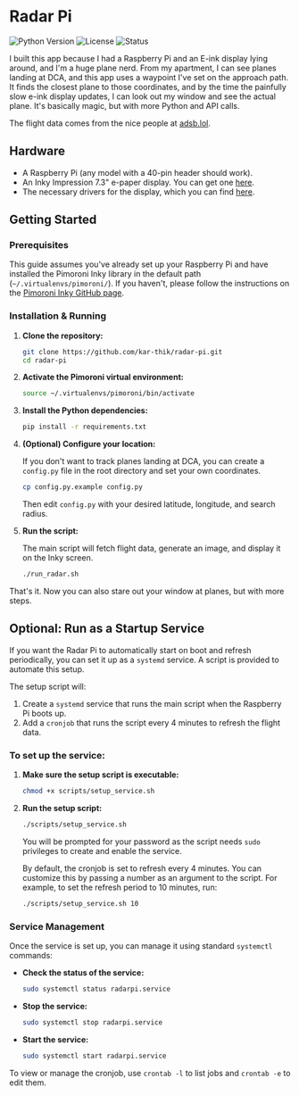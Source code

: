 # Radar Pi

![Python Version](https://img.shields.io/badge/python-3.9+-blue.svg)
![License](https://img.shields.io/badge/license-MIT-green.svg)
![Status](https://img.shields.io/badge/status-in_development-orange.svg)

I built this app because I had a Raspberry Pi and an E-ink display lying around, and I'm a huge plane nerd. From my apartment, I can see planes landing at DCA, and this app uses a waypoint I've set on the approach path. It finds the closest plane to those coordinates, and by the time the painfully slow e-ink display updates, I can look out my window and see the actual plane. It's basically magic, but with more Python and API calls.

The flight data comes from the nice people at [adsb.lol](https://adsb.lol/about).

## Hardware

- A Raspberry Pi (any model with a 40-pin header should work).
- An Inky Impression 7.3" e-paper display. You can get one [here](https://shop.pimoroni.com/products/inky-impression-7-3?variant=55186435244411).
- The necessary drivers for the display, which you can find [here](https://github.com/pimoroni/inky).

## Getting Started

### Prerequisites

This guide assumes you've already set up your Raspberry Pi and have installed the Pimoroni Inky library in the default path (`~/.virtualenvs/pimoroni/`). If you haven't, please follow the instructions on the [Pimoroni Inky GitHub page](https://github.com/pimoroni/inky).

### Installation & Running

1.  **Clone the repository:**
    ```bash
    git clone https://github.com/kar-thik/radar-pi.git
    cd radar-pi
    ```

2.  **Activate the Pimoroni virtual environment:**
    ```bash
    source ~/.virtualenvs/pimoroni/bin/activate
    ```

3.  **Install the Python dependencies:**
    ```bash
    pip install -r requirements.txt
    ```
    
4.  **(Optional) Configure your location:**
    
    If you don't want to track planes landing at DCA, you can create a `config.py` file in the root directory and set your own coordinates.
    
    ```bash
    cp config.py.example config.py
    ```
    
    Then edit `config.py` with your desired latitude, longitude, and search radius.

5.  **Run the script:**
    
    The main script will fetch flight data, generate an image, and display it on the Inky screen.
    
    ```bash
    ./run_radar.sh
    ```

That's it. Now you can also stare out your window at planes, but with more steps.

## Optional: Run as a Startup Service

If you want the Radar Pi to automatically start on boot and refresh periodically, you can set it up as a `systemd` service. A script is provided to automate this setup.

The setup script will:
1. Create a `systemd` service that runs the main script when the Raspberry Pi boots up.
2. Add a `cronjob` that runs the script every 4 minutes to refresh the flight data.

### To set up the service:

1.  **Make sure the setup script is executable:**
    ```bash
    chmod +x scripts/setup_service.sh
    ```

2.  **Run the setup script:**
    ```bash
    ./scripts/setup_service.sh
    ```
    You will be prompted for your password as the script needs `sudo` privileges to create and enable the service.
    
    By default, the cronjob is set to refresh every 4 minutes. You can customize this by passing a number as an argument to the script. For example, to set the refresh period to 10 minutes, run:
    ```bash
    ./scripts/setup_service.sh 10
    ```

### Service Management

Once the service is set up, you can manage it using standard `systemctl` commands:

-   **Check the status of the service:**
    ```bash
    sudo systemctl status radarpi.service
    ```
-   **Stop the service:**
    ```bash
    sudo systemctl stop radarpi.service
    ```
-   **Start the service:**
    ```bash
    sudo systemctl start radarpi.service
    ```

To view or manage the cronjob, use `crontab -l` to list jobs and `crontab -e` to edit them. 

